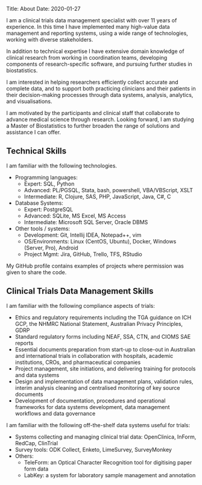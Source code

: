 Title: About
Date: 2020-01-27

I am a clinical trials data management specialist with over 11 years of experience. In this time I have implemented many high-value data management and reporting systems, using a wide range of technologies, working with diverse stakeholders.

In addition to technical expertise I have extensive domain knowledge of clinical research from working in coordination teams, developing components of research-specific software, and pursuing further studies in biostatistics.

I am interested in helping researchers efficiently collect accurate and complete data, and to support both practicing clinicians and their patients in their decision-making processes through data systems, analysis, analytics, and visualisations.

I am motivated by the participants and clinical staff that collaborate to advance medical science through research. Looking forward, I am studying a Master of Biostatistics to further broaden the range of solutions and assistance I can offer.


## Technical Skills

I am familiar with the following technologies.

- Programming languages:
  - Expert: SQL, Python
  - Advanced: PL/PGSQL, Stata, bash, powershell, VBA/VBScript, XSLT
  - Intermediate: R, Clojure, SAS, PHP, JavaScript, Java, C#, C
- Database Systems:
  - Expert: PostgreSQL
  - Advanced: SQLite, MS Excel, MS Access 
  - Intermediate: Microsoft SQL Server, Oracle DBMS
- Other tools / systems:
  - Development: Git, Intellij IDEA, Notepad++, vim
  - OS/Environments: Linux (CentOS, Ubuntu), Docker, Windows (Server, Pro), Android
  - Project Mgmt: Jira, GitHub, Trello, TFS, RStudio

My GitHub profile contains examples of projects where permission was given to share the code.


## Clinical Trials Data Management Skills

I am familiar with the following compliance aspects of trials:

- Ethics and regulatory requirements including the TGA guidance on ICH GCP, the NHMRC National Statement, Australian Privacy Principles, GDRP
- Standard regulatory forms including NEAF, SSA, CTN, and CIOMS SAE reports
- Essential documents preparation from start-up to close-out in Australian and international trials in collaboration with hospitals, academic institutions, CROs, and pharmaceutical companies
- Project management, site initiations, and delivering training for protocols and data systems
- Design and implementation of data management plans, validation rules, interim analysis cleaning and centralised monitoring of key source documents
- Development of documentation, procedures and operational frameworks for data systems development, data management workflows and data governance


I am familiar with the following off-the-shelf data systems useful for trials:

- Systems collecting and managing clinical trial data: OpenClinica, InForm, RedCap, ClinTrial
- Survey tools: ODK Collect, Enketo, LimeSurvey, SurveyMonkey
- Others:
    - TeleForm: an Optical Character Recognition tool for digitising paper form data
    - LabKey: a system for laboratory sample management and annotation



